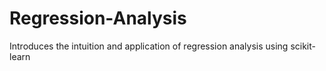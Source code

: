 # Regression-Analysis
Introduces the intuition and application of regression analysis using scikit-learn
